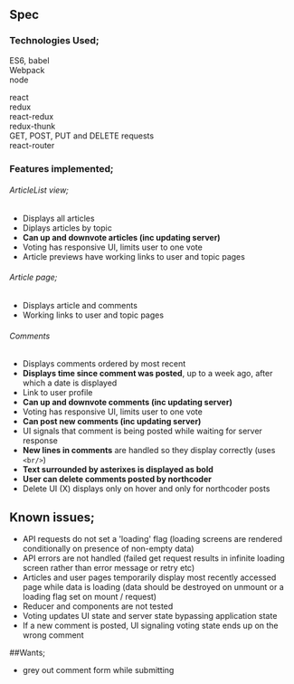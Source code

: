## Spec

### Technologies Used;
ES6, babel  
Webpack  
node  

react  
redux  
react-redux  
redux-thunk  
GET, POST, PUT and DELETE requests  
react-router  

### Features implemented;
###### ArticleList view;  
- Displays all articles  
- Diplays articles by topic  
- **Can up and downvote articles (inc updating server)**
- Voting has responsive UI, limits user to one vote  
- Article previews have working links to user and topic pages  

###### Article page;  
- Displays article and comments  
- Working links to user and topic pages  

###### Comments  
- Displays comments ordered by most recent  
- **Displays time since comment was posted**, up to a week ago, after which a date is displayed  
- Link to user profile  
- **Can up and downvote comments (inc updating server)**  
- Voting has responsive UI, limits user to one vote  
- **Can post new comments (inc updating server)**  
- UI signals that comment is being posted while waiting for server response  
- **New lines in comments** are handled so they display correctly (uses `<br/>`)  
- **Text surrounded by asterixes is displayed as bold**
- **User can delete comments posted by northcoder**  
- Delete UI (X) displays only on hover and only for   northcoder posts  


## Known issues;
- API requests do not set a 'loading' flag (loading screens are rendered conditionally on presence of non-empty data)  
- API errors are not handled (failed get request results in infinite loading screen rather than error message or retry etc)  
- Articles and user pages temporarily display most recently accessed page while data is loading (data should be destroyed on unmount or a loading flag set on mount / request)  
- Reducer and components are not tested  
- Voting updates UI state and server state bypassing application state  
- If a new comment is posted, UI signaling voting state ends up on the wrong comment  


##Wants;
- grey out comment form while submitting  
